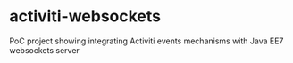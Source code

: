 activiti-websockets
===================

PoC project showing integrating Activiti events mechanisms with Java EE7 websockets server
